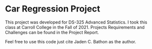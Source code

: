 # Car Regression Project

This project was developed for DS-325 Advanced Statistics. I took this class at Carroll College in the Fall of 2021. Projects Requirements and Challenges can be found in the Project Report.

Feel free to use this code just cite Jaden C. Bathon as the author.
